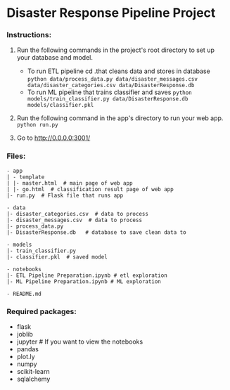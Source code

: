 # Disaster Response Pipeline Project

### Instructions:
1. Run the following commands in the project's root directory to set up your database and model.

    - To run ETL pipeline cd .that cleans data and stores in database
        `python data/process_data.py data/disaster_messages.csv data/disaster_categories.csv data/DisasterResponse.db`
    - To run ML pipeline that trains classifier and saves
        `python models/train_classifier.py data/DisasterResponse.db models/classifier.pkl`

2. Run the following command in the app's directory to run your web app.
    `python run.py`

3. Go to http://0.0.0.0:3001/

### Files:
```
- app
| - template
| |- master.html  # main page of web app
| |- go.html  # classification result page of web app
|- run.py  # Flask file that runs app

- data
|- disaster_categories.csv  # data to process
|- disaster_messages.csv  # data to process
|- process_data.py
|- DisasterResponse.db   # database to save clean data to

- models
|- train_classifier.py
|- classifier.pkl  # saved model

- notebooks
|- ETL Pipeline Preparation.ipynb # etl exploration
|- ML Pipeline Preparation.ipynb # ML exploration

- README.md
```

### Required packages:

- flask
- joblib
- jupyter # If you want to view the notebooks
- pandas
- plot.ly
- numpy
- scikit-learn
- sqlalchemy
